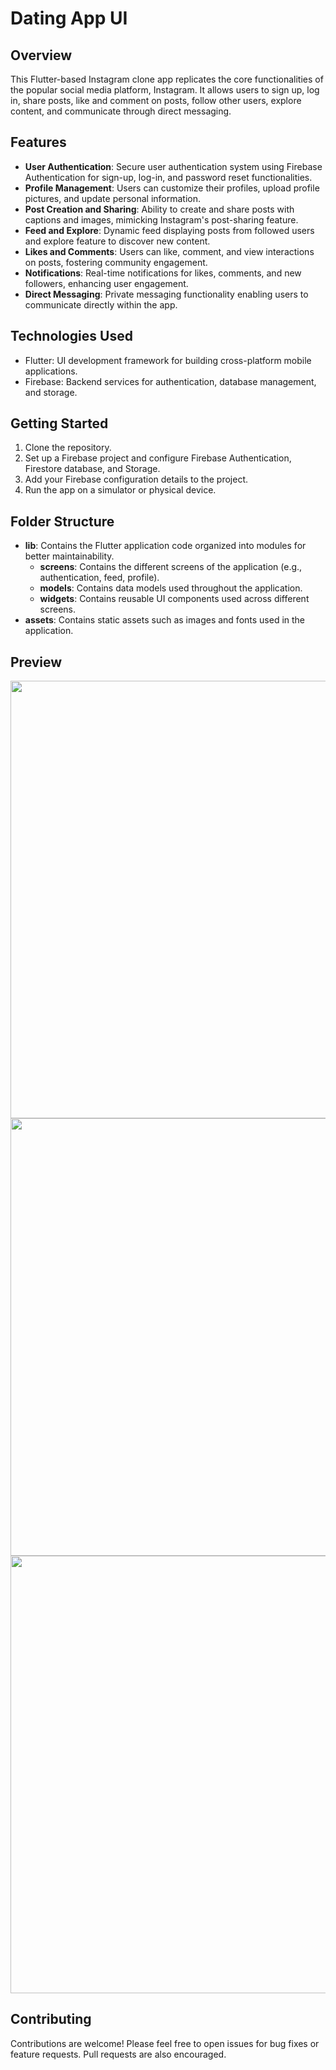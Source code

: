 # Dating App UI

## Overview
This Flutter-based Instagram clone app replicates the core functionalities of the popular social media platform, Instagram. It allows users to sign up, log in, share posts, like and comment on posts, follow other users, explore content, and communicate through direct messaging.

## Features
- **User Authentication**: Secure user authentication system using Firebase Authentication for sign-up, log-in, and password reset functionalities.
- **Profile Management**: Users can customize their profiles, upload profile pictures, and update personal information.
- **Post Creation and Sharing**: Ability to create and share posts with captions and images, mimicking Instagram's post-sharing feature.
- **Feed and Explore**: Dynamic feed displaying posts from followed users and explore feature to discover new content.
- **Likes and Comments**: Users can like, comment, and view interactions on posts, fostering community engagement.
- **Notifications**: Real-time notifications for likes, comments, and new followers, enhancing user engagement.
- **Direct Messaging**: Private messaging functionality enabling users to communicate directly within the app.

## Technologies Used
- Flutter: UI development framework for building cross-platform mobile applications.
- Firebase: Backend services for authentication, database management, and storage.

## Getting Started
1. Clone the repository.
2. Set up a Firebase project and configure Firebase Authentication, Firestore database, and Storage.
3. Add your Firebase configuration details to the project.
4. Run the app on a simulator or physical device.

## Folder Structure
- **lib**: Contains the Flutter application code organized into modules for better maintainability.
  - **screens**: Contains the different screens of the application (e.g., authentication, feed, profile).
  - **models**: Contains data models used throughout the application.
  - **widgets**: Contains reusable UI components used across different screens.
- **assets**: Contains static assets such as images and fonts used in the application.

## Preview
<!-- First Image -->
<p align="center">
  <img src="https://github.com/Dhruv-IGI/instagram-clone/assets/83370198/10619efc-b50f-4010-a5e3-166b09fc0a49" height="700">
  <img src="https://github.com/Dhruv-IGI/instagram-clone/assets/83370198/082b3797-6b43-4532-8233-9b853b37aacf" height="700">
  <img src="https://github.com/Dhruv-IGI/instagram-clone/assets/83370198/1def452e-1fbe-484e-9e77-d42c39a8be74" height="700">
</p>


## Contributing
Contributions are welcome! Please feel free to open issues for bug fixes or feature requests. Pull requests are also encouraged.
